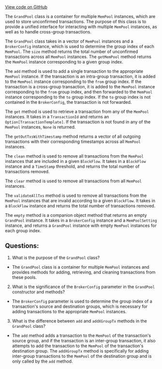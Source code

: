 [View code on GitHub](https://github.com/oxygenium/oxygenium/flow/src/main/scala/org/oxygenium/flow/mempool/GrandPool.scala)

The `GrandPool` class is a container for multiple `MemPool` instances, which are used to store unconfirmed transactions. The purpose of this class is to provide a unified interface for interacting with multiple `MemPool` instances, as well as to handle cross-group transactions.

The `GrandPool` class takes in a vector of `MemPool` instances and a `BrokerConfig` instance, which is used to determine the group index of each `MemPool`. The `size` method returns the total number of unconfirmed transactions across all `MemPool` instances. The `getMemPool` method returns the `MemPool` instance corresponding to a given group index.

The `add` method is used to add a single transaction to the appropriate `MemPool` instance. If the transaction is an intra-group transaction, it is added to the `MemPool` instance corresponding to the `from` group index. If the transaction is a cross-group transaction, it is added to the `MemPool` instance corresponding to the `from` group index, and then forwarded to the `MemPool` instance corresponding to the `to` group index. If the `to` group index is not contained in the `BrokerConfig`, the transaction is not forwarded.

The `get` method is used to retrieve a transaction from any of the `MemPool` instances. It takes in a `TransactionId` and returns an `Option[TransactionTemplate]`. If the transaction is not found in any of the `MemPool` instances, `None` is returned.

The `getOutTxsWithTimestamp` method returns a vector of all outgoing transactions with their corresponding timestamps across all `MemPool` instances.

The `clean` method is used to remove all transactions from the `MemPool` instances that are included in a given `BlockFlow`. It takes in a `BlockFlow` instance and a `TimeStamp` threshold, and returns the total number of transactions removed.

The `clear` method is used to remove all transactions from all `MemPool` instances.

The `validateAllTxs` method is used to remove all transactions from the `MemPool` instances that are invalid according to a given `BlockFlow`. It takes in a `BlockFlow` instance and returns the total number of transactions removed.

The `empty` method is a companion object method that returns an empty `GrandPool` instance. It takes in a `BrokerConfig` instance and a `MemPoolSetting` instance, and returns a `GrandPool` instance with empty `MemPool` instances for each group index.
## Questions: 
 1. What is the purpose of the `GrandPool` class?
- The `GrandPool` class is a container for multiple `MemPool` instances and provides methods for adding, retrieving, and cleaning transactions from these pools.

2. What is the significance of the `BrokerConfig` parameter in the `GrandPool` constructor and methods?
- The `BrokerConfig` parameter is used to determine the group index of a transaction's source and destination groups, which is necessary for adding transactions to the appropriate `MemPool` instances.

3. What is the difference between `add` and `addXGroupTx` methods in the `GrandPool` class?
- The `add` method adds a transaction to the `MemPool` of the transaction's source group, and if the transaction is an inter-group transaction, it also attempts to add the transaction to the `MemPool` of the transaction's destination group. The `addXGroupTx` method is specifically for adding inter-group transactions to the `MemPool` of the destination group and is only called by the `add` method.